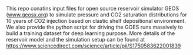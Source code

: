 This repo conatins input files for open source reservoir simulator GEOS (www.geosx.org) to simulate pressure and CO2 saturation distributions for 10 years of CO2 injection based on clastic shelf depositional environment. We also provide the python script for driving the GOES runs massively to build a training dataset for deep learning purpose. More details of the reservoir model and the simulation setup can be found at https://www.sciencedirect.com/science/article/pii/S1750583622001839
